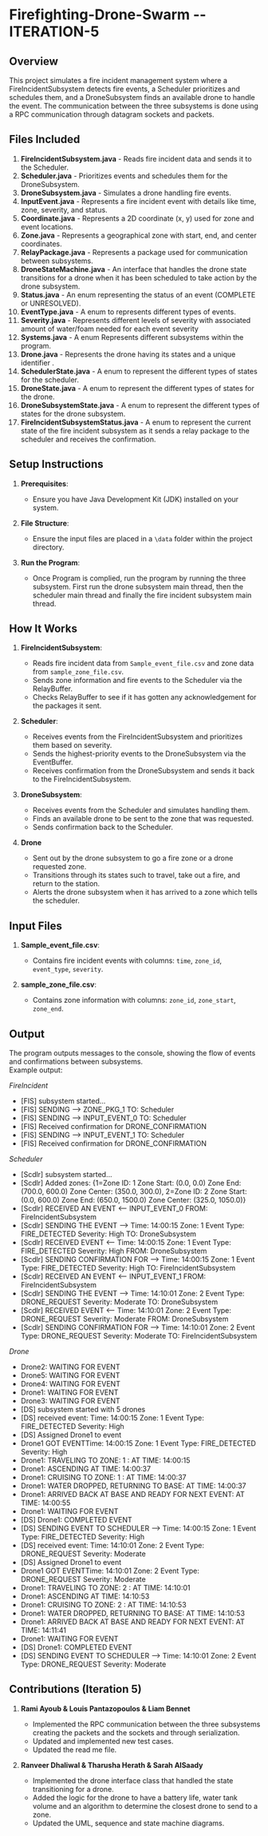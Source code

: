 # Firefighting-Drone-Swarm -- ITERATION-5

## Overview

This project simulates a fire incident management system where a FireIncidentSubsystem detects fire events, a Scheduler prioritizes and schedules them, and a DroneSubsystem 
finds an available drone to handle the event. The communication between the three subsystems is done using a RPC communication through datagram sockets and packets.

## Files Included

1. **FireIncidentSubsystem.java** - Reads fire incident data and sends it to the Scheduler.
2. **Scheduler.java** - Prioritizes events and schedules them for the DroneSubsystem.
3. **DroneSubsystem.java** - Simulates a drone handling fire events.
4. **InputEvent.java** - Represents a fire incident event with details like time, zone, severity, and status.
5. **Coordinate.java** - Represents a 2D coordinate (x, y) used for zone and event locations.
6. **Zone.java** - Represents a geographical zone with start, end, and center coordinates.
7. **RelayPackage.java** - Represents a package used for communication between subsystems.
8. **DroneStateMachine.java** - An interface that handles the drone state transitions for a drone when it has been scheduled to take action by the drone subsystem. 
9. **Status.java** - An enum representing the status of an event (COMPLETE or UNRESOLVED).
10. **EventType.java** - A enum to represents different types of events.
11. **Severity.java** -  Represents different levels of severity with associated amount of water/foam needed for each event severity
12. **Systems.java** - A enum Represents different subsystems within the program.
13. **Drone.java** - Represents the drone having its states and a unique identifier .
14. **SchedulerState.java** -  A enum to represent the different types of states for the scheduler.
15. **DroneState.java** -  A enum to represent the different types of states for the drone.
16. **DroneSubsystemState.java** - A enum to represent the different types of states for the drone subsystem.
17. **FireIncidentSubsystemStatus.java** - A enum to represent the current state of the fire incident subsystem as it sends a relay package to the scheduler and receives the confirmation.


## Setup Instructions
1. **Prerequisites**:
   - Ensure you have Java Development Kit (JDK) installed on your system.

2. **File Structure**:
   - Ensure the input files are placed in a `\data` folder within the project directory.

3. **Run the Program**:
   - Once Program is complied, run the program by running the three subsystem. First run the drone subsystem main thread, then the scheduler main thread and finally the fire incident subsystem main thread.

   
## How It Works

1. **FireIncidentSubsystem**:
   - Reads fire incident data from `Sample_event_file.csv` and zone data from `sample_zone_file.csv`.
   - Sends zone information and fire events to the Scheduler via the RelayBuffer.
   - Checks RelayBuffer to see if it has gotten any acknowledgement for the packages it sent.  

2. **Scheduler**:
   - Receives events from the FireIncidentSubsystem and prioritizes them based on severity.
   - Sends the highest-priority events to the DroneSubsystem via the EventBuffer.
   - Receives confirmation from the DroneSubsystem and sends it back to the FireIncidentSubsystem.

3. **DroneSubsystem**:
   - Receives events from the Scheduler and simulates handling them.
   - Finds an available drone to be sent to the zone that was requested. 
   - Sends confirmation back to the Scheduler.

4. **Drone**
   - Sent out by the drone subsystem to go a fire zone or a drone requested zone.
   - Transitions through its states such to travel, take out a fire, and return to the station.
   - Alerts the drone subsystem when it has arrived to a zone which tells the scheduler.


## Input Files

1. **Sample_event_file.csv**:
   - Contains fire incident events with columns: `time`, `zone_id`, `event_type`, `severity`.

2. **sample_zone_file.csv**:
   - Contains zone information with columns: `zone_id`, `zone_start`, `zone_end`.


## Output
The program outputs messages to the console, showing the flow of events and confirmations between subsystems.\
Example output:

*FireIncident*

- [FIS] subsystem started...
- [FIS] SENDING --> ZONE_PKG_1 TO: Scheduler
- [FIS] SENDING --> INPUT_EVENT_0 TO: Scheduler
- [FIS] Received confirmation for DRONE_CONFIRMATION
- [FIS] SENDING --> INPUT_EVENT_1 TO: Scheduler
- [FIS] Received confirmation for DRONE_CONFIRMATION

*Scheduler*

- [Scdlr] subsystem started...
- [Scdlr] Added zones: {1=Zone ID: 1 Zone Start: (0.0, 0.0) Zone End: (700.0, 600.0) Zone Center: (350.0, 300.0), 2=Zone ID: 2 Zone Start: (0.0, 600.0) Zone End: (650.0, 1500.0) Zone Center: (325.0, 1050.0)}
- [Scdlr] RECEIVED AN EVENT <-- INPUT_EVENT_0 FROM: FireIncidentSubsystem
- [Scdlr] SENDING THE EVENT --> Time: 14:00:15 Zone: 1 Event Type: FIRE_DETECTED Severity: High TO: DroneSubsystem
- [Scdlr] RECEIVED EVENT <-- Time: 14:00:15 Zone: 1 Event Type: FIRE_DETECTED Severity: High FROM: DroneSubsystem
- [Scdlr] SENDING CONFIRMATION FOR --> Time: 14:00:15 Zone: 1 Event Type: FIRE_DETECTED Severity: High TO: FireIncidentSubsystem
- [Scdlr] RECEIVED AN EVENT <-- INPUT_EVENT_1 FROM: FireIncidentSubsystem
- [Scdlr] SENDING THE EVENT --> Time: 14:10:01 Zone: 2 Event Type: DRONE_REQUEST Severity: Moderate TO: DroneSubsystem
- [Scdlr] RECEIVED EVENT <-- Time: 14:10:01 Zone: 2 Event Type: DRONE_REQUEST Severity: Moderate FROM: DroneSubsystem
- [Scdlr] SENDING CONFIRMATION FOR --> Time: 14:10:01 Zone: 2 Event Type: DRONE_REQUEST Severity: Moderate TO: FireIncidentSubsystem

*Drone*

- Drone2: WAITING FOR EVENT
- Drone5: WAITING FOR EVENT
- Drone4: WAITING FOR EVENT
- Drone1: WAITING FOR EVENT
- Drone3: WAITING FOR EVENT
- [DS] subsystem started with 5 drones
- [DS] received event: Time: 14:00:15 Zone: 1 Event Type: FIRE_DETECTED Severity: High
- [DS] Assigned Drone1 to event
- Drone1 GOT EVENTTime: 14:00:15 Zone: 1 Event Type: FIRE_DETECTED Severity: High
- Drone1: TRAVELING TO ZONE: 1 : AT TIME: 14:00:15
- Drone1: ASCENDING AT TIME: 14:00:37
- Drone1: CRUISING TO ZONE: 1 : AT TIME: 14:00:37
- Drone1: WATER DROPPED, RETURNING TO BASE: AT TIME: 14:00:37
- Drone1: ARRIVED BACK AT BASE AND READY FOR NEXT EVENT: AT TIME: 14:00:55
- Drone1: WAITING FOR EVENT
- [DS] Drone1: COMPLETED EVENT
- [DS] SENDING EVENT TO SCHEDULER --> Time: 14:00:15 Zone: 1 Event Type: FIRE_DETECTED Severity: High
- [DS] received event: Time: 14:10:01 Zone: 2 Event Type: DRONE_REQUEST Severity: Moderate
- [DS] Assigned Drone1 to event
- Drone1 GOT EVENTTime: 14:10:01 Zone: 2 Event Type: DRONE_REQUEST Severity: Moderate
- Drone1: TRAVELING TO ZONE: 2 : AT TIME: 14:10:01
- Drone1: ASCENDING AT TIME: 14:10:53
- Drone1: CRUISING TO ZONE: 2 : AT TIME: 14:10:53
- Drone1: WATER DROPPED, RETURNING TO BASE: AT TIME: 14:10:53
- Drone1: ARRIVED BACK AT BASE AND READY FOR NEXT EVENT: AT TIME: 14:11:41
- Drone1: WAITING FOR EVENT
- [DS] Drone1: COMPLETED EVENT
- [DS] SENDING EVENT TO SCHEDULER --> Time: 14:10:01 Zone: 2 Event Type: DRONE_REQUEST Severity: Moderate


## Contributions (Iteration 5)

1. **Rami Ayoub & Louis Pantazopoulos & Liam Bennet** 
   - Implemented the RPC communication between the three subsystems creating the packets and the sockets and through serialization.
   - Updated and implemented new test cases. 
   - Updated the read me file.

2. **Ranveer Dhaliwal & Tharusha Herath & Sarah AlSaady**
   - Implemented the drone interface class that handled the state transitioning for a drone.
   - Added the logic for the drone to have a battery life, water tank volume and an algorithm to determine the closest drone to send to a zone. 
   - Updated the UML, sequence and state machine diagrams. 
